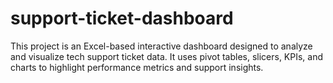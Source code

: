 # support-ticket-dashboard
This project is an Excel-based interactive dashboard designed to analyze and visualize tech support ticket data. It uses pivot tables, slicers, KPIs, and charts to highlight performance metrics and support insights.  

